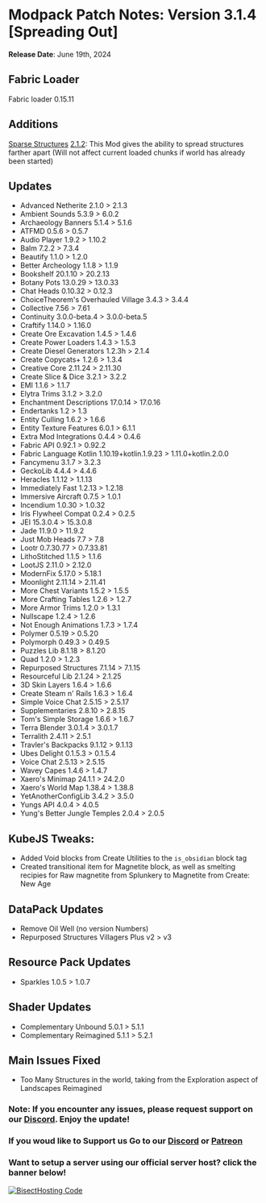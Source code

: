 # Modpack Patch Notes: Version 3.1.4 [Spreading Out]
**Release Date**: June 19th, 2024



## Fabric Loader
Fabric loader 0.15.11

## Additions
 [Sparse Structures](https://modrinth.com/mod/sparsestructures)   [2.1.2](https://modrinth.com/mod/sparsestructures/version/2.1.2): This Mod gives the ability to spread structures farther apart (Will not affect current loaded chunks if world has already been started) 

## Updates
- Advanced Netherite 2.1.0 > 2.1.3
- Ambient Sounds 5.3.9 > 6.0.2
- Archaeology Banners 5.1.4 > 5.1.6
- ATFMD 0.5.6 > 0.5.7
- Audio Player 1.9.2 > 1.10.2
- Balm 7.2.2 > 7.3.4
- Beautify 1.1.0 > 1.2.0
- Better Archeology 1.1.8 > 1.1.9
- Bookshelf 20.1.10 > 20.2.13
- Botany Pots 13.0.29 > 13.0.33
- Chat Heads 0.10.32 > 0.12.3
- ChoiceTheorem's Overhauled Village 3.4.3 > 3.4.4
- Collective 7.56 > 7.61
- Continuity 3.0.0-beta.4 > 3.0.0-beta.5
- Craftify 1.14.0 > 1.16.0
- Create Ore Excavation 1.4.5 > 1.4.6
- Create Power Loaders 1.4.3 > 1.5.3
- Create Diesel Generators 1.2.3h > 2.1.4
- Create Copycats+ 1.2.6 > 1.3.4
- Creative Core 2.11.24 > 2.11.30
- Create Slice & Dice 3.2.1 > 3.2.2
- EMI 1.1.6 > 1.1.7
- Elytra Trims 3.1.2 > 3.2.0
- Enchantment Descriptions 17.0.14 > 17.0.16
- Endertanks 1.2 > 1.3
- Entity Culling 1.6.2 > 1.6.6
- Entity Texture Features 6.0.1 > 6.1.1
- Extra Mod Integrations 0.4.4 > 0.4.6
- Fabric API 0.92.1 > 0.92.2
- Fabric Language Kotlin 1.10.19+kotlin.1.9.23 > 1.11.0+kotlin.2.0.0
- Fancymenu 3.1.7 > 3.2.3
- GeckoLib 4.4.4 > 4.4.6
- Heracles 1.1.12 > 1.1.13 
- Immediately Fast 1.2.13 > 1.2.18
- Immersive Aircraft 0.7.5 > 1.0.1
- Incendium 1.0.30 > 1.0.32
- Iris Flywheel Compat 0.2.4 > 0.2.5
- JEI 15.3.0.4 > 15.3.0.8
- Jade 11.9.0 > 11.9.2
- Just Mob Heads 7.7 > 7.8
- Lootr 0.7.30.77 > 0.7.33.81
- LithoStitched 1.1.5 > 1.1.6
- LootJS 2.11.0 > 2.12.0
- ModernFix 5.17.0 > 5.18.1
- Moonlight 2.11.14 > 2.11.41
- More Chest Variants 1.5.2 > 1.5.5
- More Crafting Tables 1.2.6 > 1.2.7
- More Armor Trims 1.2.0 > 1.3.1
- Nullscape 1.2.4 > 1.2.6
- Not Enough Animations 1.7.3 > 1.7.4
- Polymer 0.5.19 > 0.5.20
- Polymorph 0.49.3 > 0.49.5
- Puzzles Lib 8.1.18 > 8.1.20
- Quad 1.2.0 > 1.2.3
- Repurposed Structures 7.1.14 > 7.1.15
- Resourceful Lib 2.1.24 > 2.1.25
- 3D Skin Layers 1.6.4 > 1.6.6
- Create Steam n' Rails 1.6.3 > 1.6.4
- Simple Voice Chat 2.5.15 > 2.5.17
- Supplementaries 2.8.10 > 2.8.15
- Tom's Simple Storage 1.6.6 > 1.6.7
- Terra Blender 3.0.1.4 > 3.0.1.7
- Terralith 2.4.11 > 2.5.1
- Travler's Backpacks 9.1.12 > 9.1.13
- Ubes Delight 0.1.5.3 > 0.1.5.4
- Voice Chat 2.5.13 > 2.5.15
- Wavey Capes 1.4.6 > 1.4.7
- Xaero's Minimap 24.1.1 > 24.2.0
- Xaero's World Map 1.38.4 > 1.38.8
- YetAnotherConfigLib 3.4.2 > 3.5.0
- Yungs API 4.0.4 > 4.0.5
- Yung's Better Jungle Temples 2.0.4 > 2.0.5


## KubeJS Tweaks:
- Added Void blocks from Create Utilities to the `is_obsidian` block tag
- Created transitional item for Magnetite block, as well as smelting recipies for Raw magnetite from Splunkery to Magnetite from Create: New Age

## DataPack Updates
- Remove Oil Well (no version Numbers)
- Repurposed Structures Villagers Plus v2 > v3
## Resource Pack Updates
- Sparkles 1.0.5 > 1.0.7

## Shader Updates
- Complementary Unbound 5.0.1 > 5.1.1
- Complementary Reimagined 5.1.1 > 5.2.1


## Main Issues Fixed
- Too Many Structures in the world, taking from the Exploration aspect of Landscapes Reimagined


### Note: If you encounter any issues, please request support on our [Discord](https://discord.gg/quenZthXgy). Enjoy the update!
### If you woud like to Support us Go to our [Discord](https://discord.gg/quenZthXgy) or [Patreon](https://www.patreon.com/landscapes_reimagined)
### Want to setup a server using our official server host? click the banner below!
[![BisectHosting Code](https://raw.githubusercontent.com/M0nkeyPr0grammer/Landscapes-Reimagined/main/BH_Landscape_Reimagined.png)](https://bisecthosting.com/M0nkeyPr0grammer?r=modrinth+chanelog)